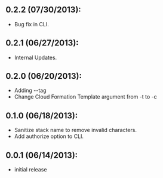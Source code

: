 ## 0.2.2 (07/30/2013):

* Bug fix in CLI.

## 0.2.1 (06/27/2013):

* Internal Updates.

## 0.2.0 (06/20/2013):

* Adding --tag
* Change Cloud Formation Template argument from -t to -c

## 0.1.0 (06/18/2013):

* Sanitize stack name to remove invalid characters.
* Add authorize option to CLI.

## 0.0.1 (06/14/2013):

* initial release
